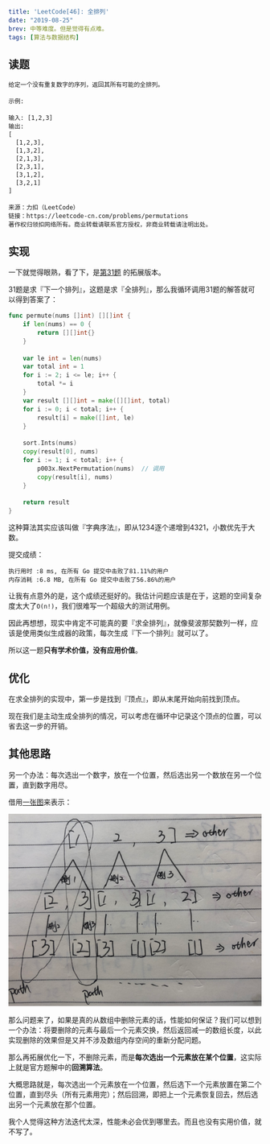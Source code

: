 ```yaml lw-blog-meta
title: 'LeetCode[46]: 全排列'
date: "2019-08-25"
brev: 中等难度。但是觉得有点难。
tags: [算法与数据结构]
```


## 读题

```text
给定一个没有重复数字的序列，返回其所有可能的全排列。

示例:

输入: [1,2,3]
输出:
[
  [1,2,3],
  [1,3,2],
  [2,1,3],
  [2,3,1],
  [3,1,2],
  [3,2,1]
]

来源：力扣（LeetCode）
链接：https://leetcode-cn.com/problems/permutations
著作权归领扣网络所有。商业转载请联系官方授权，非商业转载请注明出处。
```

## 实现

一下就觉得眼熟，看了下，是[第31题](https://www.lewinblog.com/dj/blog/page/LeetCode%5B31%5D:%20%E4%B8%8B%E4%B8%80%E4%B8%AA%E6%8E%92%E5%88%97/)
的拓展版本。

31题是求『下一个排列』，这题是求『全排列』，那么我循环调用31题的解答就可以得到答案了：

```go
func permute(nums []int) [][]int {
    if len(nums) == 0 {
        return [][]int{}
    }

    var le int = len(nums)
    var total int = 1
    for i := 2; i <= le; i++ {
        total *= i
    }
    var result [][]int = make([][]int, total)
    for i := 0; i < total; i++ {
        result[i] = make([]int, le)
    }

    sort.Ints(nums)
    copy(result[0], nums)
    for i := 1; i < total; i++ {
        p003x.NextPermutation(nums)  // 调用
        copy(result[i], nums)
    }

    return result
}
```

这种算法其实应该叫做『字典序法』，即从1234逐个递增到4321，小数优先于大数。

提交成绩：

```text
执行用时 :8 ms, 在所有 Go 提交中击败了81.11%的用户
内存消耗 :6.8 MB, 在所有 Go 提交中击败了56.86%的用户
```

让我有点意外的是，这个成绩还挺好的。我估计问题应该是在于，这题的空间复杂度太大了`O(n!)`，我们很难写一个超级大的测试用例。

因此再想想，现实中肯定不可能真的要『求全排列』，就像斐波那契数列一样，应该是使用类似生成器的政策，每次生成『下一个排列』就可以了。

所以这一题**只有学术价值，没有应用价值**。

## 优化

在求全排列的实现中，第一步是找到『顶点』，即从末尾开始向前找到顶点。

现在我们是主动生成全排列的情况，可以考虑在循环中记录这个顶点的位置，可以省去这一步的开销。

## 其他思路

另一个办法：每次选出一个数字，放在一个位置，然后选出另一个数放在另一个位置，直到数字用尽。

借用[一张图](https://leetcode-cn.com/problems/permutations/solution/hui-su-di-gui-suan-fa-by-user8125r/)来表示：

![pic](../pic/2019/2019-08-25-LeetCode-46.png)

那么问题来了，如果是真的从数组中删除元素的话，性能如何保证？我们可以想到一个办法：将要删除的元素与最后一个元素交换，然后返回减一的数组长度，以此实现删除的效果但是又并不涉及数组内存空间的重新分配问题。

那么再拓展优化一下，不删除元素，而是**每次选出一个元素放在某个位置**，这实际上就是官方题解中的**回溯算法**。

大概思路就是，每次选出一个元素放在一个位置，然后选下一个元素放置在第二个位置，直到尽头（所有元素用完）；然后回溯，即把上一个元素恢复回去，然后选出另一个元素放在那个位置。

我个人觉得这种方法迭代太深，性能未必会优到哪里去。而且也没有实用价值，就不写了。
